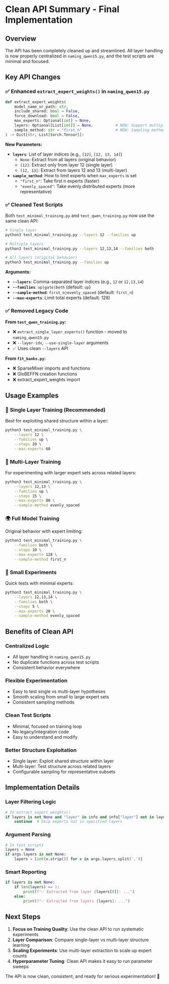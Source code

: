 # Clean API Summary - Final Implementation

## Overview
The API has been completely cleaned up and streamlined. All layer handling is now properly centralized in `naming_qwen15.py`, and the test scripts are minimal and focused.

## Key API Changes

### ✅ **Enhanced `extract_expert_weights()` in `naming_qwen15.py`**

```python
def extract_expert_weights(
    model_name_or_path: str,
    include_shared: bool = False,
    force_download: bool = False,
    max_experts: Optional[int] = None,
    layers: Optional[List[int]] = None,          # NEW: Support multiple layers
    sample_method: str = "first_n"               # NEW: Sampling method
) -> Dict[str, List[torch.Tensor]]:
```

**New Parameters:**
- **`layers`**: List of layer indices (e.g., `[12]`, `[12, 13, 14]`)
  - `None`: Extract from all layers (original behavior)
  - `[12]`: Extract only from layer 12 (single layer)
  - `[12, 13]`: Extract from layers 12 and 13 (multi-layer)
- **`sample_method`**: How to limit experts when `max_experts` is set
  - `"first_n"`: Take first n experts (faster)
  - `"evenly_spaced"`: Take evenly distributed experts (more representative)

### ✅ **Cleaned Test Scripts**

Both `test_minimal_training.py` and `test_qwen_training.py` now use the same clean API:

```bash
# Single layer
python3 test_minimal_training.py --layers 12 --families up

# Multiple layers  
python3 test_minimal_training.py --layers 12,13,14 --families both

# All layers (original behavior)
python3 test_minimal_training.py --families up
```

**Arguments:**
- **`--layers`**: Comma-separated layer indices (e.g., `12` or `12,13,14`)
- **`--families`**: `up|gate|both` (default: `up`)
- **`--sample-method`**: `first_n|evenly_spaced` (default: `first_n`)
- **`--max-experts`**: Limit total experts (default: 128)

### ✅ **Removed Legacy Code**

**From `test_qwen_training.py`:**
- ❌ `extract_single_layer_experts()` function - moved to `naming_qwen15.py`
- ❌ `--layer-idx`, `--use-single-layer` arguments
- ✅ Uses clean `--layers` API

**From `fit_banks.py`:**
- ❌ SparseMixer imports and functions
- ❌ GloBEFFN creation functions  
- ❌ extract_expert_weights import

## Usage Examples

### 🎯 **Single Layer Training (Recommended)**
Best for exploiting shared structure within a layer:
```bash
python3 test_minimal_training.py \
    --layers 12 \
    --families up \
    --steps 20 \
    --max-experts 60
```

### 🔄 **Multi-Layer Training**
For experimenting with larger expert sets across related layers:
```bash
python3 test_minimal_training.py \
    --layers 12,13 \
    --families up \
    --steps 15 \
    --max-experts 80 \
    --sample-method evenly_spaced
```

### 🌍 **Full Model Training**
Original behavior with expert limiting:
```bash
python3 test_minimal_training.py \
    --families both \
    --steps 10 \
    --max-experts 128 \
    --sample-method first_n
```

### 🔬 **Small Experiments**
Quick tests with minimal experts:
```bash
python3 test_minimal_training.py \
    --layers 12,13,14 \
    --families both \
    --steps 5 \
    --max-experts 20 \
    --sample-method evenly_spaced
```

## Benefits of Clean API

### **Centralized Logic**
- All layer handling in `naming_qwen15.py` 
- No duplicate functions across test scripts
- Consistent behavior everywhere

### **Flexible Experimentation**
- Easy to test single vs multi-layer hypotheses
- Smooth scaling from small to large expert sets
- Consistent sampling methods

### **Clean Test Scripts**
- Minimal, focused on training loop
- No legacy/integration code
- Easy to understand and modify

### **Better Structure Exploitation**
- Single layer: Exploit shared structure within layer
- Multi-layer: Test structure across related layers  
- Configurable sampling for representative subsets

## Implementation Details

### **Layer Filtering Logic**
```python
# In extract_expert_weights()
if layers is not None and "layer" in info and info["layer"] not in layers:
    continue  # Skip experts not in specified layers
```

### **Argument Parsing**
```python
# In test scripts
layers = None
if args.layers is not None:
    layers = [int(x.strip()) for x in args.layers.split(',')]
```

### **Smart Reporting**
```python
if layers is not None:
    if len(layers) == 1:
        print(f"✅ Extracted from layer {layers[0]}: ...")
    else:
        print(f"✅ Extracted from layers {layers}: ...")
```

## Next Steps

1. **Focus on Training Quality**: Use the clean API to run systematic experiments
2. **Layer Comparison**: Compare single-layer vs multi-layer structure learning
3. **Scaling Experiments**: Use multi-layer extraction to scale up expert counts
4. **Hyperparameter Tuning**: Clean API makes it easy to run parameter sweeps

The API is now clean, consistent, and ready for serious experimentation! 🚀

